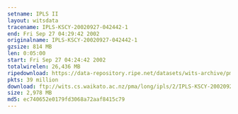 ```yaml
---
setname: IPLS II
layout: witsdata
tracename: IPLS-KSCY-20020927-042442-1
end: Fri Sep 27 04:29:42 2002
originalname: IPLS-KSCY-20020927-042442-1
gzsize: 814 MB
len: 0:05:00
start: Fri Sep 27 04:24:42 2002
totalwirelen: 26,436 MB
ripedownload: https://data-repository.ripe.net/datasets/wits-archive/pma/long/ipls/2/IPLS-KSCY-20020927-042442-1.gz
pkts: 39 million
download: ftp://wits.cs.waikato.ac.nz/pma/long/ipls/2/IPLS-KSCY-20020927-042442-1.gz
size: 2,978 MB
md5: ec740652e0179fd3068a72aaf8415c79
---
```

